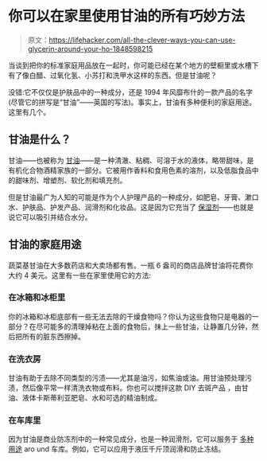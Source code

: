 # 你可以在家里使用甘油的所有巧妙方法

> 原文：<https://lifehacker.com/all-the-clever-ways-you-can-use-glycerin-around-your-ho-1848598215>

当谈到把你的标准家庭用品放在一起时，你可能已经在某个地方的壁橱里或水槽下有了像白醋、过氧化氢、小苏打和洗甲水这样的东西。但是甘油呢？



没错:它不仅仅是护肤品中的一种成分，还是 1994 年风靡布什的一款产品的名字(尽管它的拼写是“甘油”——英国的写法)。事实上，甘油有多种便利的家庭用途。这里有几个。

## 甘油是什么？

甘油——也被称为 [甘油](https://www.sciencedirect.com/topics/agricultural-and-biological-sciences/glycerol)——是一种清澈、粘稠、可溶于水的液体，略带甜味，是有机化合物酒精家族的一部分。它被用作香料和食用色素的溶剂，以及低脂食品中的甜味剂、增塑剂、软化剂和填充剂。

但是甘油最广为人知的可能是作为个人护理产品的一种成分，如肥皂、牙膏、漱口水、护肤品、护发产品、润滑剂和化妆品。这是因为它充当了 [保湿剂](https://science.howstuffworks.com/glycerine.htm)——也就是说它可以吸引并结合水分。

## 甘油的家庭用途

蔬菜基甘油在大多数药店和大卖场都有售。一瓶 6 盎司的商店品牌甘油将花费你大约 4 美元。这里有一些在家里使用它的方法:

### 在冰箱和冰柜里

你的冰箱和冰柜底部有一些无法去除的干燥食物吗？你认为这些食物只是电器的一部分？在尽可能多的清理掉粘在上面的食物后，抹上一些甘油，让静置几分钟，然后把所有的脏东西擦掉。

### 在洗衣房

甘油有助于去除不同类型的污渍——尤其是油污，如焦油或油。用甘油预处理污渍，然后像平常一样清洗衣物或布料。你也可以搅拌这款 DIY 去斑产品 ，由甘油、液体卡斯蒂利亚肥皂、水和可选的精油制成。

### 在车库里

因为甘油是商业防冻剂中的一种常见成分，也是一种润滑剂，它可以服务于 [多种用途](https://oureverydaylife.com/141878-vitamin-e-glycerin-soap-benefits.html) aro und 车库。例如，它可以应用于液压千斤顶润滑和防止冻结。